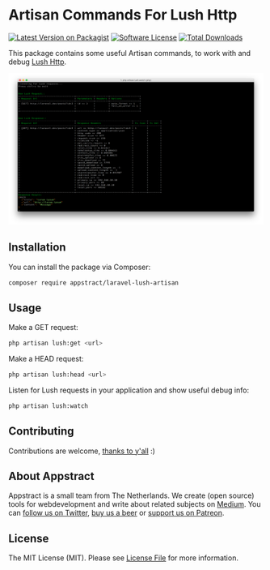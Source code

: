 # Artisan Commands For Lush Http

[![Latest Version on Packagist](https://img.shields.io/packagist/v/appstract/laravel-lush-artisan.svg?style=flat-square)](https://packagist.org/packages/appstract/laravel-lush-artisan)
[![Software License](https://img.shields.io/badge/license-MIT-brightgreen.svg?style=flat-square)](LICENSE.md)
[![Total Downloads](https://img.shields.io/packagist/dt/appstract/laravel-lush-artisan.svg?style=flat-square)](https://packagist.org/packages/appstract/laravel-lush-artisan)

This package contains some useful Artisan commands, to work with and debug [Lush Http](https://github.com/appstract/lush-http).

<img src="screen.png?raw=true">

## Installation

You can install the package via Composer:

``` bash
composer require appstract/laravel-lush-artisan
```

## Usage

Make a GET request:
``` bash
php artisan lush:get <url>
```

Make a HEAD request:
``` bash
php artisan lush:head <url>
```

Listen for Lush requests in your application and show useful debug info:
``` bash
php artisan lush:watch
```

## Contributing

Contributions are welcome, [thanks to y'all](https://github.com/appstract/laravel-lush-artisan/graphs/contributors) :)

## About Appstract

Appstract is a small team from The Netherlands. We create (open source) tools for webdevelopment and write about related subjects on [Medium](https://medium.com/appstract). You can [follow us on Twitter](https://twitter.com/teamappstract), [buy us a beer](https://www.paypal.me/teamappstract/10) or [support us on Patreon](https://www.patreon.com/appstract).

## License

The MIT License (MIT). Please see [License File](LICENSE.md) for more information.
